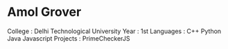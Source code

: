 # Amol Grover
College : Delhi Technological University
Year : 1st
Languages : C++ Python Java Javascript
Projects : PrimeCheckerJS
